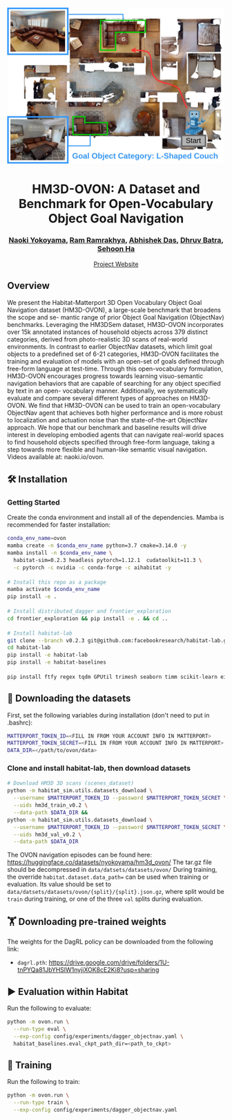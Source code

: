 <p align="center">
  <img src="docs/ovon_task.jpg" width="700">
  <h1 align="center">HM3D-OVON: A Dataset and Benchmark for Open-Vocabulary Object Goal Navigation</h1>
  <h3 align="center">
    <a href="http://naoki.io/">Naoki Yokoyama</a>,
    <a href="https://ram81.github.io/">Ram Ramrakhya</a>,
    <a href="https://abhishekdas.com/">Abhishek Das</a>,
    <a href="https://faculty.cc.gatech.edu/~dbatra/">Dhruv Batra</a>,
    <a href="https://faculty.cc.gatech.edu/~sha9/">Sehoon Ha</a>
  </h3>
  <p align="center">
    <a href="http://naoki.io/portfolio/ovon.html">Project Website</a>
  </p>
</p>

## Overview

We present the Habitat-Matterport 3D Open Vocabulary Object Goal Navigation dataset (HM3D-OVON), a large-scale benchmark that broadens the scope and se- mantic range of prior Object Goal Navigation (ObjectNav) benchmarks. Leveraging the HM3DSem dataset, HM3D-OVON incorporates over 15k annotated instances of household objects across 379 distinct categories, derived from photo-realistic 3D scans of real-world environments. In contrast to earlier ObjectNav datasets, which limit goal objects to a predefined set of 6-21 categories, HM3D-OVON facilitates the training and evaluation of models with an open-set of goals defined through free-form language at test-time. Through this open-vocabulary formulation, HM3D-OVON encourages progress towards learning visuo-semantic navigation behaviors that are capable of searching for any object specified by text in an open- vocabulary manner. Additionally, we systematically evaluate and compare several different types of approaches on HM3D-OVON. We find that HM3D-OVON can be used to train an open-vocabulary ObjectNav agent that achieves both higher performance and is more robust to localization and actuation noise than the state-of-the-art ObjectNav approach. We hope that our benchmark and baseline results will drive interest in developing embodied agents that can navigate real-world spaces to find household objects specified through free-form language, taking a step towards more flexible and human-like semantic visual navigation. Videos available at: naoki.io/ovon.

## :hammer_and_wrench: Installation

### Getting Started

Create the conda environment and install all of the dependencies. Mamba is recommended for faster installation:
```bash
conda_env_name=ovon
mamba create -n $conda_env_name python=3.7 cmake=3.14.0 -y
mamba install -n $conda_env_name \
  habitat-sim=0.2.3 headless pytorch=1.12.1  cudatoolkit=11.3 \
  -c pytorch -c nvidia -c conda-forge -c aihabitat -y

# Install this repo as a package
mamba activate $conda_env_name
pip install -e .

# Install distributed_dagger and frontier_exploration
cd frontier_exploration && pip install -e . && cd ..

# Install habitat-lab
git clone --branch v0.2.3 git@github.com:facebookresearch/habitat-lab.git
cd habitat-lab
pip install -e habitat-lab
pip install -e habitat-baselines

pip install ftfy regex tqdm GPUtil trimesh seaborn timm scikit-learn einops transformers
```
## :dart: Downloading the datasets
First, set the following variables during installation (don't need to put in .bashrc):
```bash
MATTERPORT_TOKEN_ID=<FILL IN FROM YOUR ACCOUNT INFO IN MATTERPORT>
MATTERPORT_TOKEN_SECRET=<FILL IN FROM YOUR ACCOUNT INFO IN MATTERPORT>
DATA_DIR=</path/to/ovon/data>
```

### Clone and install habitat-lab, then download datasets
```bash
# Download HM3D 3D scans (scenes_dataset)
python -m habitat_sim.utils.datasets_download \
  --username $MATTERPORT_TOKEN_ID --password $MATTERPORT_TOKEN_SECRET \
  --uids hm3d_train_v0.2 \
  --data-path $DATA_DIR &&
python -m habitat_sim.utils.datasets_download \
  --username $MATTERPORT_TOKEN_ID --password $MATTERPORT_TOKEN_SECRET \
  --uids hm3d_val_v0.2 \
  --data-path $DATA_DIR
```

The OVON navigation episodes can be found here: https://huggingface.co/datasets/nyokoyama/hm3d_ovon/
The tar.gz file should be decompressed in `data/datsets/datasets/ovon/`
During training, the override `habitat.dataset.data_path=` can be used when training or evaluation. Its value should be set to `data/datsets/datasets/ovon/{split}/{split}.json.gz`, where split would be `train` during training, or one of the three `val` splits during evaluation.

## :weight_lifting: Downloading pre-trained weights
The weights for the DagRL policy can be downloaded from the following link:
- `dagrl.pth`:  https://drive.google.com/drive/folders/1U-tnPYQa81JbYHSlW1nyjiXOK8cE2Ki8?usp=sharing

## :arrow_forward: Evaluation within Habitat

Run the following to evaluate:
```bash
python -m ovon.run \
  --run-type eval \
  --exp-config config/experiments/dagger_objectnav.yaml \
  habitat_baselines.eval_ckpt_path_dir=<path_to_ckpt>
```

## :rocket: Training

Run the following to train:
```bash
python -m ovon.run \
  --run-type train \
  --exp-config config/experiments/dagger_objectnav.yaml
```
